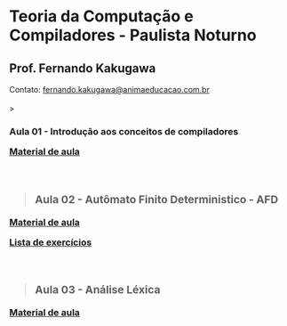 # Teoria da Computação e Compiladores - Paulista Noturno
<h2>Prof. Fernando Kakugawa</h2>
Contato: <a href="mailto:fernando.kakugawa@animaeducacao.com.br">fernando.kakugawa@animaeducacao.com.br</a><br>
<br>
><h3><Strong>Aula 01 - Introdução aos conceitos de compiladores
<p><a href="https://github.com/fkakugawa/TeoriaComputacaoCompiladores/blob/main/TCC_Aula02_EstruturaCompilador.pdf">Material de aula</a></p>
<br>
  
><h3><Strong>Aula 02 - Autômato Finito Deterministico - AFD
<p><a href="https://github.com/fkakugawa/TeoriaComputacaoCompiladores/blob/main/TCC_Aula02-AF_AFD.pdf">Material de aula</a></p>
<p><a href="https://github.com/fkakugawa/TeoriaComputacaoCompiladores/blob/main/TCC_Aula02-ExerciciosAFD.pdf">Lista de exercícios</a></p>
<br>

><h3><Strong>Aula 03 - Análise Léxica

[Material de aula](https://github.com/fkakugawa/TeoriaComputacaoCompiladores/blob/main/TCC_Aula03_AnaliseLexica.pdf)
